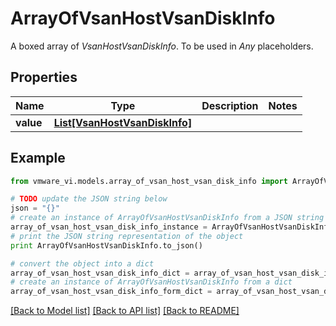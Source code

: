# ArrayOfVsanHostVsanDiskInfo

A boxed array of *VsanHostVsanDiskInfo*. To be used in *Any* placeholders. 

## Properties
Name | Type | Description | Notes
------------ | ------------- | ------------- | -------------
**value** | [**List[VsanHostVsanDiskInfo]**](VsanHostVsanDiskInfo.md) |  | 

## Example

```python
from vmware_vi.models.array_of_vsan_host_vsan_disk_info import ArrayOfVsanHostVsanDiskInfo

# TODO update the JSON string below
json = "{}"
# create an instance of ArrayOfVsanHostVsanDiskInfo from a JSON string
array_of_vsan_host_vsan_disk_info_instance = ArrayOfVsanHostVsanDiskInfo.from_json(json)
# print the JSON string representation of the object
print ArrayOfVsanHostVsanDiskInfo.to_json()

# convert the object into a dict
array_of_vsan_host_vsan_disk_info_dict = array_of_vsan_host_vsan_disk_info_instance.to_dict()
# create an instance of ArrayOfVsanHostVsanDiskInfo from a dict
array_of_vsan_host_vsan_disk_info_form_dict = array_of_vsan_host_vsan_disk_info.from_dict(array_of_vsan_host_vsan_disk_info_dict)
```
[[Back to Model list]](../README.md#documentation-for-models) [[Back to API list]](../README.md#documentation-for-api-endpoints) [[Back to README]](../README.md)


